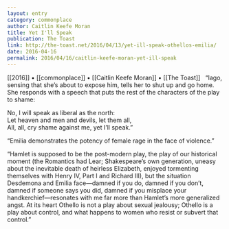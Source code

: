 ```yaml
---
layout: entry
category: commonplace
author: Caitlin Keefe Moran
title: Yet I'll Speak
publication: The Toast
link: http://the-toast.net/2016/04/13/yet-ill-speak-othellos-emilia/
date: 2016-04-16
permalink: 2016/04/16/caitlin-keefe-moran-yet-ill-speak
---
```


[[2016]] • [[commonplace]] • [[Caitlin Keefe Moran]] • [[The Toast]]
 
“Iago, sensing that she’s about to expose him, tells her to shut up and go home. She responds with a speech that puts the rest of the characters of the play to shame:

No, I will speak as liberal as the north:
<br> Let heaven and men and devils, let them all,
<br> All, all, cry shame against me, yet I’ll speak.”

“Emilia demonstrates the potency of female rage in the face of violence.”

“Hamlet is supposed to be the post-modern play, the play of our historical moment (the Romantics had Lear; Shakespeare’s own generation, uneasy about the inevitable death of heirless Elizabeth, enjoyed tormenting themselves with Henry IV, Part I and Richard III), but the situation Desdemona and Emilia face—damned if you do, damned if you don’t, damned if someone says you did, damned if you misplace your handkerchief—resonates with me far more than Hamlet’s more generalized angst. At its heart Othello is not a play about sexual jealousy; Othello is a play about control, and what happens to women who resist or subvert that control.”
